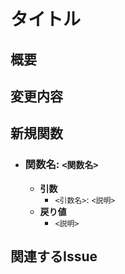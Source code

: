 # タイトル
<!-- Pull Requestのタイトルを記入してください -->

## 概要
<!-- Pull Requestの概要を簡潔に記述してください -->

## 変更内容
<!--
  変更内容をリスト形式で記述してください
  - 例: 新しいコンポーネントの追加
  - 例: 既存機能の修正
-->

## 新規関数
<!-- 新規関数がある場合、関数名、引数、戻り値を記述してください -->
- ### 関数名: `<関数名>`
  - **引数**
    - `<引数名>`: `<説明>`
  - **戻り値**
    - `<説明>`

## 関連するIssue
<!-- 関連するIssue番号を記入してください（例: #123） -->
